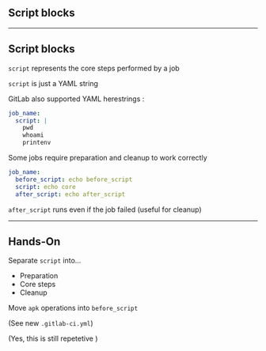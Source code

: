 <!-- .slide: id="gitlab_script_blocks" class="vertical-center" -->

<i class="fa-duotone fa-file-code fa-8x fa-duotone-colors" style="float: right; color: grey;"></i>

## Script blocks

---

## Script blocks

`script` represents the core steps performed by a job

`script` is just a YAML string

GitLab also supported YAML herestrings [](https://yaml-multiline.info/):

```yaml
job_name:
  script: |
    pwd
    whoami
    printenv
```

Some jobs require preparation and cleanup to work correctly

```yaml
job_name:
  before_script: echo before_script
  script: echo core
  after_script: echo after_script
```

`after_script` runs even if the job failed (useful for cleanup)

---

## Hands-On [<i class="fa fa-comment-code"></i>](https://github.com/nicholasdille/container-slides/blob/master/160_gitlab_ci/030_script_blocks/.gitlab-ci.yml "160_gitlab_ci/030_script_blocks/.gitlab-ci.yml")

Separate `script` into...

- Preparation
- Core steps
- Cleanup

Move `apk` operations into `before_script`

(See new `.gitlab-ci.yml`)

(Yes, this is still repetetive <i class="fa-duotone fa-face-smile-tongue fa-duotone-colors"></i>)

